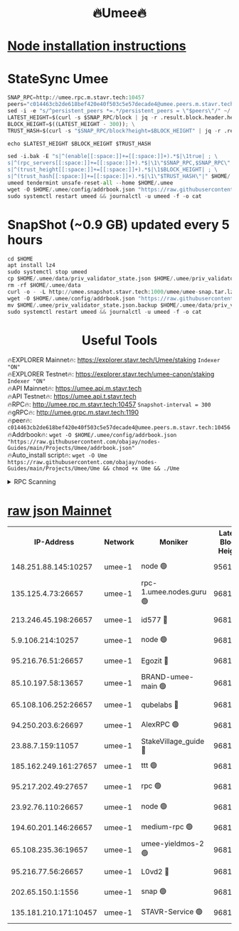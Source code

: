 <h1 align="center"> 🔥Umee🔥</h1>


[Node installation instructions](https://github.com/obajay/nodes-Guides/tree/main/Projects/Umee)
=
# StateSync Umee
```python
SNAP_RPC=http://umee.rpc.m.stavr.tech:10457
peers="c014463cb2de618bef420e40f503c5e57decade4@umee.peers.m.stavr.tech:10456"
sed -i -e "s/^persistent_peers *=.*/persistent_peers = \"$peers\"/" ~/.umee/config/config.toml
LATEST_HEIGHT=$(curl -s $SNAP_RPC/block | jq -r .result.block.header.height); \
BLOCK_HEIGHT=$((LATEST_HEIGHT - 300)); \
TRUST_HASH=$(curl -s "$SNAP_RPC/block?height=$BLOCK_HEIGHT" | jq -r .result.block_id.hash)

echo $LATEST_HEIGHT $BLOCK_HEIGHT $TRUST_HASH

sed -i.bak -E "s|^(enable[[:space:]]+=[[:space:]]+).*$|\1true| ; \
s|^(rpc_servers[[:space:]]+=[[:space:]]+).*$|\1\"$SNAP_RPC,$SNAP_RPC\"| ; \
s|^(trust_height[[:space:]]+=[[:space:]]+).*$|\1$BLOCK_HEIGHT| ; \
s|^(trust_hash[[:space:]]+=[[:space:]]+).*$|\1\"$TRUST_HASH\"|" $HOME/.umee/config/config.toml
umeed tendermint unsafe-reset-all --home $HOME/.umee
wget -O $HOME/.umee/config/addrbook.json "https://raw.githubusercontent.com/obajay/nodes-Guides/main/Projects/Umee/addrbook.json"
sudo systemctl restart umeed && journalctl -u umeed -f -o cat
```
# SnapShot (~0.9 GB) updated every 5 hours
```python
cd $HOME
apt install lz4
sudo systemctl stop umeed
cp $HOME/.umee/data/priv_validator_state.json $HOME/.umee/priv_validator_state.json.backup
rm -rf $HOME/.umee/data
curl -o - -L http://umee.snapshot.stavr.tech:1000/umee/umee-snap.tar.lz4 | lz4 -c -d - | tar -x -C $HOME/.umee --strip-components 2
wget -O $HOME/.umee/config/addrbook.json "https://raw.githubusercontent.com/obajay/nodes-Guides/main/Projects/Umee/addrbook.json"
mv $HOME/.umee/priv_validator_state.json.backup $HOME/.umee/data/priv_validator_state.json
sudo systemctl restart umeed && journalctl -u umeed -f -o cat
```
 <h1 align="center"> Useful Tools</h1>

🔥EXPLORER Mainnet🔥:      https://explorer.stavr.tech/Umee/staking             `Indexer "ON"` \
🔥EXPLORER Testnet🔥:        https://explorer.stavr.tech/umee-canon/staking      `Indexer "ON"` \
🔥API Mainnet🔥:                   https://umee.api.m.stavr.tech \
🔥API Testnet🔥:                     https://umee.api.t.stavr.tech \
🔥RPC🔥:                                   http://umee.rpc.m.stavr.tech:10457                     `Snapshot-interval = 300` \
🔥gRPC🔥:                              http://umee.grpc.m.stavr.tech:1190 \
🔥peer🔥:                     `c014463cb2de618bef420e40f503c5e57decade4@umee.peers.m.stavr.tech:10456` \
🔥Addrbook🔥:    ```wget -O $HOME/.umee/config/addrbook.json "https://raw.githubusercontent.com/obajay/nodes-Guides/main/Projects/Umee/addrbook.json"``` \
🔥Auto_install script🔥: ```wget -O Ume https://raw.githubusercontent.com/obajay/nodes-Guides/main/Projects/Umee/Ume && chmod +x Ume && ./Ume```

<details>
<summary>RPC Scanning</summary>

<h2 align="center"> We scan nodes in real time every 4 hours. And we provide the final result of RPC endpoints.
We cannot influence the operation of these nodes in any way. </h2>


```python
If Voting Power is higher than 0 --> then the Node is a validator of the network and may be subject to attack and be a potential threat to the chain.
```
```python
We marked such validators with a red symbol
```

</details>

[raw json Mainnet](https://rpc-check.umeem.stavr.tech/umeem/rpc-umeem-result.json)
=



<table><tr><th>IP-Address</th><th>Network</th><th>Moniker</th><th>Latest Block Height</th><th>Earliest Block Height</th><th>Catching Up</th><th>Tx Index</th><th>Voting Power</th><th>Scan Time</th></tr><tr><td>148.251.88.145:10257</td><td>umee-1</td><td>node 🟢</td><td>9561500</td><td>5050395</td><td>False</td><td>on</td><td>0</td><td>2023-12-14T22:00:28.834802706UTC</td></tr><tr><td>135.125.4.73:26657</td><td>umee-1</td><td>rpc-1.umee.nodes.guru 🟢</td><td>9681930</td><td>5167386</td><td>False</td><td>on</td><td>0</td><td>2023-12-14T22:02:05.979356954UTC</td></tr><tr><td>213.246.45.198:26657</td><td>umee-1</td><td>id577 🔴</td><td>9681914</td><td>7100001</td><td>False</td><td>on</td><td>35122543</td><td>2023-12-14T22:00:33.272866024UTC</td></tr><tr><td>5.9.106.214:10257</td><td>umee-1</td><td>node 🟢</td><td>9681925</td><td>7942001</td><td>False</td><td>on</td><td>0</td><td>2023-12-14T22:01:38.592854303UTC</td></tr><tr><td>95.216.76.51:26657</td><td>umee-1</td><td>Egozit 🔴</td><td>9681930</td><td>8262001</td><td>False</td><td>off</td><td>38352708</td><td>2023-12-14T22:02:05.608369958UTC</td></tr><tr><td>85.10.197.58:13657</td><td>umee-1</td><td>BRAND-umee-main 🟢</td><td>9681917</td><td>8427832</td><td>False</td><td>on</td><td>0</td><td>2023-12-14T22:00:52.711638116UTC</td></tr><tr><td>65.108.106.252:26657</td><td>umee-1</td><td>qubelabs 🔴</td><td>9681917</td><td>8825432</td><td>False</td><td>on</td><td>36834139</td><td>2023-12-14T22:00:53.182615528UTC</td></tr><tr><td>94.250.203.6:26697</td><td>umee-1</td><td>AlexRPC 🟢</td><td>9681916</td><td>8910001</td><td>False</td><td>on</td><td>0</td><td>2023-12-14T22:00:46.262032549UTC</td></tr><tr><td>23.88.7.159:11057</td><td>umee-1</td><td>StakeVillage_guide 🔴</td><td>9681924</td><td>9137726</td><td>False</td><td>on</td><td>1333893</td><td>2023-12-14T22:01:32.943990614UTC</td></tr><tr><td>185.162.249.161:27657</td><td>umee-1</td><td>ttt 🟢</td><td>9681923</td><td>9321953</td><td>False</td><td>on</td><td>0</td><td>2023-12-14T22:01:26.542061228UTC</td></tr><tr><td>95.217.202.49:27657</td><td>umee-1</td><td>rpc 🟢</td><td>9681923</td><td>9440090</td><td>False</td><td>on</td><td>0</td><td>2023-12-14T22:01:26.260686831UTC</td></tr><tr><td>23.92.76.110:26657</td><td>umee-1</td><td>node 🟢</td><td>9681937</td><td>9468001</td><td>False</td><td>on</td><td>0</td><td>2023-12-14T22:02:48.690590152UTC</td></tr><tr><td>194.60.201.146:26657</td><td>umee-1</td><td>medium-rpc 🟢</td><td>9681915</td><td>9484365</td><td>False</td><td>on</td><td>0</td><td>2023-12-14T22:00:41.758761454UTC</td></tr><tr><td>65.108.235.36:19657</td><td>umee-1</td><td>umee-yieldmos-2 🟢</td><td>9681906</td><td>9575548</td><td>False</td><td>on</td><td>0</td><td>2023-12-14T21:59:49.622811779UTC</td></tr><tr><td>95.216.77.56:26657</td><td>umee-1</td><td>L0vd2 🔴</td><td>9681933</td><td>9581933</td><td>False</td><td>off</td><td>37502166</td><td>2023-12-14T22:02:23.244116141UTC</td></tr><tr><td>202.65.150.1:1556</td><td>umee-1</td><td>snap 🟢</td><td>9681925</td><td>9675764</td><td>False</td><td>off</td><td>0</td><td>2023-12-14T22:01:36.245006780UTC</td></tr><tr><td>135.181.210.171:10457</td><td>umee-1</td><td>STAVR-Service 🟢</td><td>9681931</td><td>9676001</td><td>False</td><td>on</td><td>0</td><td>2023-12-14T22:02:12.616732777UTC</td></tr></table>